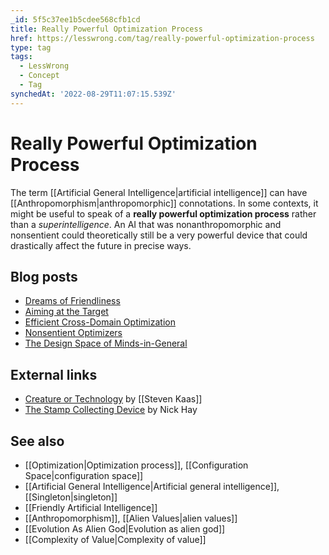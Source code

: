 ```yaml
---
_id: 5f5c37ee1b5cdee568cfb1cd
title: Really Powerful Optimization Process
href: https://lesswrong.com/tag/really-powerful-optimization-process
type: tag
tags:
  - LessWrong
  - Concept
  - Tag
synchedAt: '2022-08-29T11:07:15.539Z'
---
```

# Really Powerful Optimization Process

The term [[Artificial General Intelligence|artificial intelligence]] can have [[Anthropomorphism|anthropomorphic]] connotations. In some contexts, it might be useful to speak of a **really powerful optimization process** rather than a *superintelligence*. An AI that was nonanthropomorphic and nonsentient could theoretically still be a very powerful device that could drastically affect the future in precise ways.

## Blog posts

- [Dreams of Friendliness](http://lesswrong.com/lw/tj/dreams_of_friendliness/)
- [Aiming at the Target](http://lesswrong.com/lw/v9/aiming_at_the_target/)
- [Efficient Cross-Domain Optimization](http://lesswrong.com/lw/vb/efficient_crossdomain_optimization/)
- [Nonsentient Optimizers](http://lesswrong.com/lw/x5/nonsentient_optimizers/)
- [The Design Space of Minds-in-General](http://lesswrong.com/lw/rm/the_design_space_of_mindsingeneral/)

## External links

- [Creature or Technology](http://www.acceleratingfuture.com/steven/?p=227) by [[Steven Kaas]]
- [The Stamp Collecting Device](http://intelligence.org/blog/2007/06/11/the-stamp-collecting-device/) by Nick Hay

## See also

- [[Optimization|Optimization process]], [[Configuration Space|configuration space]]
- [[Artificial General Intelligence|Artificial general intelligence]], [[Singleton|singleton]]
- [[Friendly Artificial Intelligence]]
- [[Anthropomorphism]], [[Alien Values|alien values]]
- [[Evolution As Alien God|Evolution as alien god]]
- [[Complexity of Value|Complexity of value]]